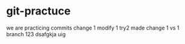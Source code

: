 # git-practuce
we  are practicing commits
change 1
modify 1
try2
made change 1 
vs 1
branch 123
dsafgkja
uig